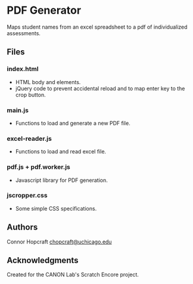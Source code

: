 # PDF Generator

Maps student names from an excel spreadsheet to a pdf of individualized assessments.

## Files

### index.html

* HTML body and elements.
* jQuery code to prevent accidental reload and to map enter key to the crop button.

### main.js

* Functions to load and generate a new PDF file.

### excel-reader.js

* Functions to load and read excel file.

### pdf.js + pdf.worker.js

* Javascript library for PDF generation.

### jscropper.css

* Some simple CSS specifications.

## Authors

Connor Hopcraft
chopcraft@uchicago.edu

## Acknowledgments

Created for the CANON Lab's Scratch Encore project.